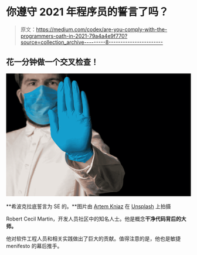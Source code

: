 # 你遵守 2021 年程序员的誓言了吗？

> 原文：<https://medium.com/codex/are-you-comply-with-the-programmers-oath-in-2021-79a4a4e9f770?source=collection_archive---------8----------------------->

## 花一分钟做一个交叉检查！

![](img/58223d5c689278bdcf6ae1a209024860.png)

**希波克拉底誓言为 SE 的。**图片由 [Artem Kniaz](https://unsplash.com/@artem_kniaz?utm_source=unsplash&utm_medium=referral&utm_content=creditCopyText) 在 [Unsplash](https://unsplash.com/s/photos/doctor-oath?utm_source=unsplash&utm_medium=referral&utm_content=creditCopyText) 上拍摄

Robert Cecil Martin，开发人员社区中的知名人士。他是概念**干净代码背后的大师。**

他对软件工程人员和相关实践做出了巨大的贡献。值得注意的是，他也是敏捷 menifesto 的幕后推手。
